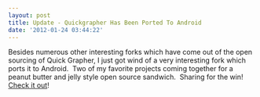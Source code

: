 ```yaml
---
layout: post
title: Update - Quickgrapher Has Been Ported To Android
date: '2012-01-24 03:44:22'
---
```



Besides numerous other interesting forks which have come out of the open sourcing of Quick Grapher, I just got wind of a very interesting fork which ports it to Android.  Two of my favorite projects coming together for a peanut butter and jelly style open source sandwich.  Sharing for the win!   [Check it out](https://github.com/emil10001/QuickGraphAndroid)!



